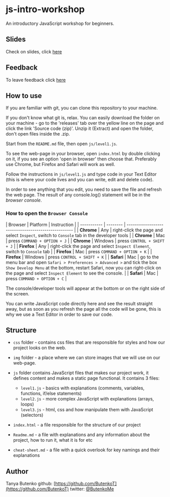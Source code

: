 # js-intro-workshop

An introductory JavaScript workshop for beginners.

## Slides

Check on slides, click [here](https://goo.gl/5HNvxD)

## Feedback

To leave feedback click [here](https://docs.google.com/forms/d/e/1FAIpQLSdoOaviRIqsDPi1ZPTvTDVEzeQrSiEoDhsS0tmAIQZmkLkvxw/viewform?c=0&w=1)

## How to use

If you are familiar with git, you can clone this repository to your machine.

If you don't know what git is, relax. You can easily download the folder on your machine - go to
the 'releases' tab over the yellow line on the page and click the link 'Source code (zip)'.
Unzip it (Extract) and open the folder, don't open files inside the .zip.

Start from the `README.md` file, then open `js/level1.js`.

To see the web-page in your browser, open `index.html` by double clicking on it, if you see
an option 'open in browser' then choose that. Preferably use Chrome, but Firefox and Safari will work as well.

Follow the instructions in `js/level1.js` and type code in your Text Editor (this is where your code lives and you can write, edit and delete code).

In order to see anything that you edit, you need to save the file and refresh the web page. The result of any console.log() statement will be in the _browser console_.

### How to open the `Browser Console`
| Browser     | Platform | Instruction                                         |
| ----------- | -------- | --------------------------------------------------- |
| **Chrome**  | Any      | right-click the page and select `Inspect`, switch to `Console` tab in the developer tools |
| **Chrome**  | Mac      | press `COMMAND + OPTION + J`                        |
| **Chrome**  | Windows  | press `CONTROL + SHIFT + J`                         |
| **Firefox** | Any      | right-click the page and select `Inspect Element`, switch to `Console` tab |
| **Firefox** | Mac      | press `COMMAND + OPTION + K`                        |
| **Firefox** | Windows  | press `CONTROL + SHIFT + K`                         |
| **Safari**  | Mac      | go to the menu bar and open `Safari > Preferences > Advanced >` and tick the box `Show Develop Menu` at the bottom, restart Safari, now you can right-click on the page and select `Inspect Element` to see the console. |
| **Safari**  | Mac      | press `COMMAND + OPTION + C`                        |

The console/developer tools will appear at the bottom or on the right side of the screen.

You can write JavaScript code directly here and see the result straight away, but as soon as you refresh the page all the code will be gone, this is why we use a Text Editor in order to save our code.

## Structure

- `css` folder - contains css files that are responsible for styles and how our project looks on the web.

- `img` folder - a place where we can store images that we will use on our web-page.

- `js` folder contains JavaScript files that makes our project work, it defines content and makes a static page functional.
    It contains 3 files:
    - `level1.js` - basics with explanations (comments, variables, functions, if/else statements)
    - `level2.js` - more complex JavaScript with explanations (arrays, loops)
    - `level3.js` - html, css and how manipulate them with JavaScript (selectors)

- `index.html` - a file responsible for the structure of our project

- `Readme.md` - a file with explanations and any information about the project, how to run it, what it is for etc

- `cheat-sheet.md` - a file with a quick overlook for key namings and their explanations

## Author
Tanya Butenko
github: [https://github.com/ButenkoT](https://github.com/ButenkoT)
twitter: [@ButenkoMe](https://twitter.com/ButenkoMe)
